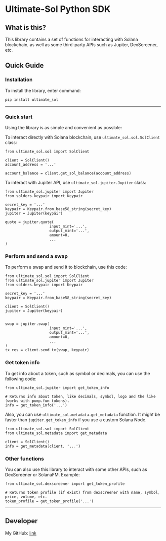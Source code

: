 # Ultimate-Sol Python SDK #

## What is this? ##
This library contains a set of functions for interacting with Solana blockchain, as well as some third-party APIs such as Jupiter, DexScreener, etc.

## Quick Guide ##
### Installation ###
To install the library, enter command:

    pip install ultimate_sol


----------


### Quick start ###


Using the library is as simple and convenient as possible:


To interact directly with Solana blockchain, use `ultimate_sol.sol.SolClient` class:
    
    from ultimate_sol.sol import SolClient

    client = SolClient()
    account_address = '...'

    account_balance = client.get_sol_balance(account_address)

To interact with Jupiter API, use `ultimate_sol.jupiter.Jupiter` class:

    from ultimate_sol.jupiter import Jupiter
    from solders.keypair import Keypair
    
    secret_key = '...'
    keypair = Keypair.from_base58_string(secret_key)
    jupiter = Jupiter(keypair)

    quote = jupiter.quote(
                        input_mint='...',
                        output_mint='...',
                        amount=0,
                        ...
    )

### Perform and send a swap ###
To perform a swap and send it to blockchain, use this code:
    
    from ultimate_sol.sol import SolClient
    from ultimate_sol.jupiter import Jupiter
    from solders.keypair import Keypair

    secret_key = '...'
    keypair = Keypair.from_base58_string(secret_key)

    client = SolClient()
    jupiter = Jupiter(keypair)

    
    swap = jupiter.swap(
                        input_mint='...',
                        output_mint='...',
                        amount=0,
                        ...
    )
    tx_res = client.send_tx(swap, keypair)

### Get token info ###
To get info about a token, such as symbol or decimals, you can use the following code:
    
    from ultimate_sol.jupiter import get_token_info

    # Returns info about token, like decimals, symbol, logo and the like (works with pump.fun tokens).
    info = get_token_info('...')

Also, you can use `ultimate_sol.metadata.get_metadata` function. It might be faster than `jupiter.get_token_info` if you use a custom Solana Node.
    
    from ultimate_sol.sol import SolClient
    from ultimate_sol.metadata import get_metadata

    client = SolClient()
    info = get_metadata(client, '...')

### Other functions ###
You can also use this library to interact with some other APIs, such as DexScreener or SolanaFM. Example:

    from ultimate_sol.dexscreener import get_token_profile
    
    # Returns token profile (if exist) from dexscreener with name, symbol, price, volume, etc.
    token_profile = get_token_profile('...')  


----------


## Developer ##
My GitHub: [link](https://github.com/smbd0x) 